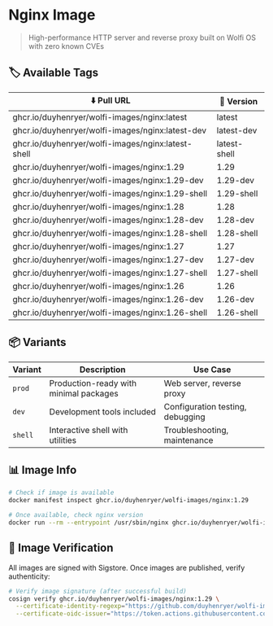 # Nginx Image

> High-performance HTTP server and reverse proxy built on Wolfi OS with zero known CVEs

## 🏷️ Available Tags

| ⬇️ Pull URL                                           | 📌 Version    |
| ----------------------------------------------------- | ------------ |
| ghcr.io/duyhenryer/wolfi-images/nginx:latest         | latest       |
| ghcr.io/duyhenryer/wolfi-images/nginx:latest-dev     | latest-dev   |
| ghcr.io/duyhenryer/wolfi-images/nginx:latest-shell   | latest-shell |
| ghcr.io/duyhenryer/wolfi-images/nginx:1.29           | 1.29         |
| ghcr.io/duyhenryer/wolfi-images/nginx:1.29-dev       | 1.29-dev     |
| ghcr.io/duyhenryer/wolfi-images/nginx:1.29-shell     | 1.29-shell   |
| ghcr.io/duyhenryer/wolfi-images/nginx:1.28           | 1.28         |
| ghcr.io/duyhenryer/wolfi-images/nginx:1.28-dev       | 1.28-dev     |
| ghcr.io/duyhenryer/wolfi-images/nginx:1.28-shell     | 1.28-shell   |
| ghcr.io/duyhenryer/wolfi-images/nginx:1.27           | 1.27         |
| ghcr.io/duyhenryer/wolfi-images/nginx:1.27-dev       | 1.27-dev     |
| ghcr.io/duyhenryer/wolfi-images/nginx:1.27-shell     | 1.27-shell   |
| ghcr.io/duyhenryer/wolfi-images/nginx:1.26           | 1.26         |
| ghcr.io/duyhenryer/wolfi-images/nginx:1.26-dev       | 1.26-dev     |
| ghcr.io/duyhenryer/wolfi-images/nginx:1.26-shell     | 1.26-shell   |

## 📦 Variants

| Variant | Description | Use Case |
|---------|-------------|----------|
| `prod` | Production-ready with minimal packages | Web server, reverse proxy |
| `dev` | Development tools included | Configuration testing, debugging |
| `shell` | Interactive shell with utilities | Troubleshooting, maintenance |

## 📊 Image Info

```bash
# Check if image is available
docker manifest inspect ghcr.io/duyhenryer/wolfi-images/nginx:1.29

# Once available, check nginx version
docker run --rm --entrypoint /usr/sbin/nginx ghcr.io/duyhenryer/wolfi-images/nginx:1.29 -version
```

## 🔐 Image Verification

All images are signed with Sigstore. Once images are published, verify authenticity:

```bash
# Verify image signature (after successful build)
cosign verify ghcr.io/duyhenryer/wolfi-images/nginx:1.29 \
  --certificate-identity-regexp="https://github.com/duyhenryer/wolfi-images" \
  --certificate-oidc-issuer="https://token.actions.githubusercontent.com"
```

